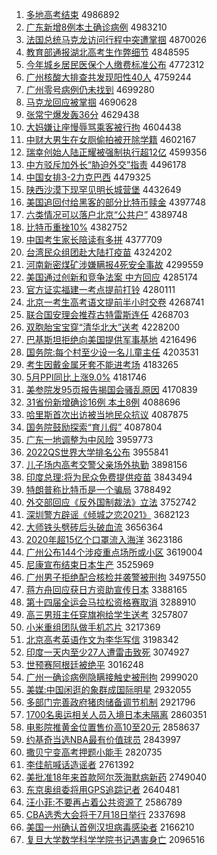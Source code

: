 1. [多地高考结束](http://www.baidu.com/baidu?cl=3&tn=SE_baiduhomet8_jmjb7mjw&rsv_dl=fyb_top&fr=top1000&wd=%B6%E0%B5%D8%B8%DF%BF%BC%BD%E1%CA%F8) 4986892
1. [广东新增8例本土确诊病例](http://www.baidu.com/baidu?cl=3&tn=SE_baiduhomet8_jmjb7mjw&rsv_dl=fyb_top&fr=top1000&wd=%B9%E3%B6%AB%D0%C2%D4%F68%C0%FD%B1%BE%CD%C1%C8%B7%D5%EF%B2%A1%C0%FD) 4983210
1. [法国总统马克龙访问行程中突遭掌掴](http://www.baidu.com/baidu?cl=3&tn=SE_baiduhomet8_jmjb7mjw&rsv_dl=fyb_top&fr=top1000&wd=%B7%A8%B9%FA%D7%DC%CD%B3%C2%ED%BF%CB%C1%FA%B7%C3%CE%CA%D0%D0%B3%CC%D6%D0%CD%BB%D4%E2%D5%C6%DE%E2) 4870026
1. [教育部通报湖北高考生作弊细节](http://www.baidu.com/baidu?cl=3&tn=SE_baiduhomet8_jmjb7mjw&rsv_dl=fyb_top&fr=top1000&wd=%BD%CC%D3%FD%B2%BF%CD%A8%B1%A8%BA%FE%B1%B1%B8%DF%BF%BC%C9%FA%D7%F7%B1%D7%CF%B8%BD%DA) 4848595
1. [今年城乡居民医保个人缴费标准公布](http://www.baidu.com/baidu?cl=3&tn=SE_baiduhomet8_jmjb7mjw&rsv_dl=fyb_top&fr=top1000&wd=%BD%F1%C4%EA%B3%C7%CF%E7%BE%D3%C3%F1%D2%BD%B1%A3%B8%F6%C8%CB%BD%C9%B7%D1%B1%EA%D7%BC%B9%AB%B2%BC) 4772312
1. [广州核酸大排查共发现阳性40人](http://www.baidu.com/baidu?cl=3&tn=SE_baiduhomet8_jmjb7mjw&rsv_dl=fyb_top&fr=top1000&wd=%B9%E3%D6%DD%BA%CB%CB%E1%B4%F3%C5%C5%B2%E9%B9%B2%B7%A2%CF%D6%D1%F4%D0%D440%C8%CB) 4759244
1. [广州零号病例仍未找到](http://www.baidu.com/baidu?cl=3&tn=SE_baiduhomet8_jmjb7mjw&rsv_dl=fyb_top&fr=top1000&wd=%B9%E3%D6%DD%C1%E3%BA%C5%B2%A1%C0%FD%C8%D4%CE%B4%D5%D2%B5%BD) 4699280
1. [马克龙回应被掌掴](http://www.baidu.com/baidu?cl=3&tn=SE_baiduhomet8_jmjb7mjw&rsv_dl=fyb_top&fr=top1000&wd=%C2%ED%BF%CB%C1%FA%BB%D8%D3%A6%B1%BB%D5%C6%DE%E2) 4690628
1. [张常宁爆发轰36分](http://www.baidu.com/baidu?cl=3&tn=SE_baiduhomet8_jmjb7mjw&rsv_dl=fyb_top&fr=top1000&wd=%D5%C5%B3%A3%C4%FE%B1%AC%B7%A2%BA%E436%B7%D6) 4629438
1. [大妈嫌让座慢辱骂乘客被行拘](http://www.baidu.com/baidu?cl=3&tn=SE_baiduhomet8_jmjb7mjw&rsv_dl=fyb_top&fr=top1000&wd=%B4%F3%C2%E8%CF%D3%C8%C3%D7%F9%C2%FD%C8%E8%C2%EE%B3%CB%BF%CD%B1%BB%D0%D0%BE%D0) 4604438
1. [中财大男生在女厕偷拍被开除学籍](http://www.baidu.com/baidu?cl=3&tn=SE_baiduhomet8_jmjb7mjw&rsv_dl=fyb_top&fr=top1000&wd=%D6%D0%B2%C6%B4%F3%C4%D0%C9%FA%D4%DA%C5%AE%B2%DE%CD%B5%C5%C4%B1%BB%BF%AA%B3%FD%D1%A7%BC%AE) 4602167
1. [瑞幸创始人陆正耀被强制执行超12亿](http://www.baidu.com/baidu?cl=3&tn=SE_baiduhomet8_jmjb7mjw&rsv_dl=fyb_top&fr=top1000&wd=%C8%F0%D0%D2%B4%B4%CA%BC%C8%CB%C2%BD%D5%FD%D2%AB%B1%BB%C7%BF%D6%C6%D6%B4%D0%D0%B3%AC12%D2%DA) 4599356
1. [中方驳斥加外长“胁迫外交”指责](http://www.baidu.com/baidu?cl=3&tn=SE_baiduhomet8_jmjb7mjw&rsv_dl=fyb_top&fr=top1000&wd=%D6%D0%B7%BD%B2%B5%B3%E2%BC%D3%CD%E2%B3%A4%A1%B0%D0%B2%C6%C8%CD%E2%BD%BB%A1%B1%D6%B8%D4%F0) 4496178
1. [中国女排3-2力克巴西](http://www.baidu.com/baidu?cl=3&tn=SE_baiduhomet8_jmjb7mjw&rsv_dl=fyb_top&fr=top1000&wd=%D6%D0%B9%FA%C5%AE%C5%C53-2%C1%A6%BF%CB%B0%CD%CE%F7) 4479325
1. [陕西沙漠下现罕见明长城营堡](http://www.baidu.com/baidu?cl=3&tn=SE_baiduhomet8_jmjb7mjw&rsv_dl=fyb_top&fr=top1000&wd=%C9%C2%CE%F7%C9%B3%C4%AE%CF%C2%CF%D6%BA%B1%BC%FB%C3%F7%B3%A4%B3%C7%D3%AA%B1%A4) 4432649
1. [美国追回付给黑客的部分比特币赎金](http://www.baidu.com/baidu?cl=3&tn=SE_baiduhomet8_jmjb7mjw&rsv_dl=fyb_top&fr=top1000&wd=%C3%C0%B9%FA%D7%B7%BB%D8%B8%B6%B8%F8%BA%DA%BF%CD%B5%C4%B2%BF%B7%D6%B1%C8%CC%D8%B1%D2%CA%EA%BD%F0) 4397748
1. [六类情况可以落户北京“公共户”](http://www.baidu.com/baidu?cl=3&tn=SE_baiduhomet8_jmjb7mjw&rsv_dl=fyb_top&fr=top1000&wd=%C1%F9%C0%E0%C7%E9%BF%F6%BF%C9%D2%D4%C2%E4%BB%A7%B1%B1%BE%A9%A1%B0%B9%AB%B9%B2%BB%A7%A1%B1) 4389748
1. [比特币重挫10%](http://www.baidu.com/baidu?cl=3&tn=SE_baiduhomet8_jmjb7mjw&rsv_dl=fyb_top&fr=top1000&wd=%B1%C8%CC%D8%B1%D2%D6%D8%B4%EC10%25) 4382752
1. [中国考生家长陪读有多拼](http://www.baidu.com/baidu?cl=3&tn=SE_baiduhomet8_jmjb7mjw&rsv_dl=fyb_top&fr=top1000&wd=%D6%D0%B9%FA%BF%BC%C9%FA%BC%D2%B3%A4%C5%E3%B6%C1%D3%D0%B6%E0%C6%B4) 4377709
1. [台湾民众组团赴大陆打疫苗](http://www.baidu.com/baidu?cl=3&tn=SE_baiduhomet8_jmjb7mjw&rsv_dl=fyb_top&fr=top1000&wd=%CC%A8%CD%E5%C3%F1%D6%DA%D7%E9%CD%C5%B8%B0%B4%F3%C2%BD%B4%F2%D2%DF%C3%E7) 4324202
1. [河南新密煤矿涉嫌瞒报4死安全事故](http://www.baidu.com/baidu?cl=3&tn=SE_baiduhomet8_jmjb7mjw&rsv_dl=fyb_top&fr=top1000&wd=%BA%D3%C4%CF%D0%C2%C3%DC%C3%BA%BF%F3%C9%E6%CF%D3%C2%F7%B1%A84%CB%C0%B0%B2%C8%AB%CA%C2%B9%CA) 4299559
1. [美国通过创新和竞争法案 中方回应](http://www.baidu.com/baidu?cl=3&tn=SE_baiduhomet8_jmjb7mjw&rsv_dl=fyb_top&fr=top1000&wd=%C3%C0%B9%FA%CD%A8%B9%FD%B4%B4%D0%C2%BA%CD%BE%BA%D5%F9%B7%A8%B0%B8%20%D6%D0%B7%BD%BB%D8%D3%A6) 4285174
1. [官方证实福建一考点提前打铃](http://www.baidu.com/baidu?cl=3&tn=SE_baiduhomet8_jmjb7mjw&rsv_dl=fyb_top&fr=top1000&wd=%B9%D9%B7%BD%D6%A4%CA%B5%B8%A3%BD%A8%D2%BB%BF%BC%B5%E3%CC%E1%C7%B0%B4%F2%C1%E5) 4280111
1. [北京一考生高考语文提前半小时交卷](http://www.baidu.com/baidu?cl=3&tn=SE_baiduhomet8_jmjb7mjw&rsv_dl=fyb_top&fr=top1000&wd=%B1%B1%BE%A9%D2%BB%BF%BC%C9%FA%B8%DF%BF%BC%D3%EF%CE%C4%CC%E1%C7%B0%B0%EB%D0%A1%CA%B1%BD%BB%BE%ED) 4268741
1. [联合国安理会推荐古特雷斯连任](http://www.baidu.com/baidu?cl=3&tn=SE_baiduhomet8_jmjb7mjw&rsv_dl=fyb_top&fr=top1000&wd=%C1%AA%BA%CF%B9%FA%B0%B2%C0%ED%BB%E1%CD%C6%BC%F6%B9%C5%CC%D8%C0%D7%CB%B9%C1%AC%C8%CE) 4268703
1. [双胞胎宝宝穿“清华北大”送考](http://www.baidu.com/baidu?cl=3&tn=SE_baiduhomet8_jmjb7mjw&rsv_dl=fyb_top&fr=top1000&wd=%CB%AB%B0%FB%CC%A5%B1%A6%B1%A6%B4%A9%A1%B0%C7%E5%BB%AA%B1%B1%B4%F3%A1%B1%CB%CD%BF%BC) 4228200
1. [巴基斯坦拒绝向美国提供军事基地](http://www.baidu.com/baidu?cl=3&tn=SE_baiduhomet8_jmjb7mjw&rsv_dl=fyb_top&fr=top1000&wd=%B0%CD%BB%F9%CB%B9%CC%B9%BE%DC%BE%F8%CF%F2%C3%C0%B9%FA%CC%E1%B9%A9%BE%FC%CA%C2%BB%F9%B5%D8) 4216496
1. [国务院:每个村至少设一名儿童主任](http://www.baidu.com/baidu?cl=3&tn=SE_baiduhomet8_jmjb7mjw&rsv_dl=fyb_top&fr=top1000&wd=%B9%FA%CE%F1%D4%BA%3A%C3%BF%B8%F6%B4%E5%D6%C1%C9%D9%C9%E8%D2%BB%C3%FB%B6%F9%CD%AF%D6%F7%C8%CE) 4203531
1. [考生因戴金属牙套不能进考场](http://www.baidu.com/baidu?cl=3&tn=SE_baiduhomet8_jmjb7mjw&rsv_dl=fyb_top&fr=top1000&wd=%BF%BC%C9%FA%D2%F2%B4%F7%BD%F0%CA%F4%D1%C0%CC%D7%B2%BB%C4%DC%BD%F8%BF%BC%B3%A1) 4183265
1. [5月PPI同比上涨9.0%](http://www.baidu.com/baidu?cl=3&tn=SE_baiduhomet8_jmjb7mjw&rsv_dl=fyb_top&fr=top1000&wd=5%D4%C2PPI%CD%AC%B1%C8%C9%CF%D5%C79.0%25) 4181746
1. [美参院发95页报告揭国会骚乱原因](http://www.baidu.com/baidu?cl=3&tn=SE_baiduhomet8_jmjb7mjw&rsv_dl=fyb_top&fr=top1000&wd=%C3%C0%B2%CE%D4%BA%B7%A295%D2%B3%B1%A8%B8%E6%BD%D2%B9%FA%BB%E1%C9%A7%C2%D2%D4%AD%D2%F2) 4170839
1. [31省份新增确诊16例 本土8例](http://www.baidu.com/baidu?cl=3&tn=SE_baiduhomet8_jmjb7mjw&rsv_dl=fyb_top&fr=top1000&wd=31%CA%A1%B7%DD%D0%C2%D4%F6%C8%B7%D5%EF16%C0%FD%20%B1%BE%CD%C18%C0%FD) 4088696
1. [哈里斯首次出访被当地民众抗议](http://www.baidu.com/baidu?cl=3&tn=SE_baiduhomet8_jmjb7mjw&rsv_dl=fyb_top&fr=top1000&wd=%B9%FE%C0%EF%CB%B9%CA%D7%B4%CE%B3%F6%B7%C3%B1%BB%B5%B1%B5%D8%C3%F1%D6%DA%BF%B9%D2%E9) 4087875
1. [国务院鼓励探索“育儿假”](http://www.baidu.com/baidu?cl=3&tn=SE_baiduhomet8_jmjb7mjw&rsv_dl=fyb_top&fr=top1000&wd=%B9%FA%CE%F1%D4%BA%B9%C4%C0%F8%CC%BD%CB%F7%A1%B0%D3%FD%B6%F9%BC%D9%A1%B1) 4087804
1. [广东一地调整为中风险](http://www.baidu.com/baidu?cl=3&tn=SE_baiduhomet8_jmjb7mjw&rsv_dl=fyb_top&fr=top1000&wd=%B9%E3%B6%AB%D2%BB%B5%D8%B5%F7%D5%FB%CE%AA%D6%D0%B7%E7%CF%D5) 3959773
1. [2022QS世界大学排名公布](http://www.baidu.com/baidu?cl=3&tn=SE_baiduhomet8_jmjb7mjw&rsv_dl=fyb_top&fr=top1000&wd=2022QS%CA%C0%BD%E7%B4%F3%D1%A7%C5%C5%C3%FB%B9%AB%B2%BC) 3955841
1. [儿子场内高考交警父亲场外执勤](http://www.baidu.com/baidu?cl=3&tn=SE_baiduhomet8_jmjb7mjw&rsv_dl=fyb_top&fr=top1000&wd=%B6%F9%D7%D3%B3%A1%C4%DA%B8%DF%BF%BC%BD%BB%BE%AF%B8%B8%C7%D7%B3%A1%CD%E2%D6%B4%C7%DA) 3898156
1. [印度总理:将为民众免费提供疫苗](http://www.baidu.com/baidu?cl=3&tn=SE_baiduhomet8_jmjb7mjw&rsv_dl=fyb_top&fr=top1000&wd=%D3%A1%B6%C8%D7%DC%C0%ED%3A%BD%AB%CE%AA%C3%F1%D6%DA%C3%E2%B7%D1%CC%E1%B9%A9%D2%DF%C3%E7) 3843494
1. [特朗普称比特币是一个骗局](http://www.baidu.com/baidu?cl=3&tn=SE_baiduhomet8_jmjb7mjw&rsv_dl=fyb_top&fr=top1000&wd=%CC%D8%C0%CA%C6%D5%B3%C6%B1%C8%CC%D8%B1%D2%CA%C7%D2%BB%B8%F6%C6%AD%BE%D6) 3788492
1. [外交部回应《反外国制裁法》立法](http://www.baidu.com/baidu?cl=3&tn=SE_baiduhomet8_jmjb7mjw&rsv_dl=fyb_top&fr=top1000&wd=%CD%E2%BD%BB%B2%BF%BB%D8%D3%A6%A1%B6%B7%B4%CD%E2%B9%FA%D6%C6%B2%C3%B7%A8%A1%B7%C1%A2%B7%A8) 3752742
1. [深圳警方辟谣《倾城之恋2021》](http://www.baidu.com/baidu?cl=3&tn=SE_baiduhomet8_jmjb7mjw&rsv_dl=fyb_top&fr=top1000&wd=%C9%EE%DB%DA%BE%AF%B7%BD%B1%D9%D2%A5%A1%B6%C7%E3%B3%C7%D6%AE%C1%B52021%A1%B7) 3682123
1. [大师铁头劈砖后头破血流](http://www.baidu.com/baidu?cl=3&tn=SE_baiduhomet8_jmjb7mjw&rsv_dl=fyb_top&fr=top1000&wd=%B4%F3%CA%A6%CC%FA%CD%B7%C5%FC%D7%A9%BA%F3%CD%B7%C6%C6%D1%AA%C1%F7) 3656364
1. [2020年超15亿个口罩流入海洋](http://www.baidu.com/baidu?cl=3&tn=SE_baiduhomet8_jmjb7mjw&rsv_dl=fyb_top&fr=top1000&wd=2020%C4%EA%B3%AC15%D2%DA%B8%F6%BF%DA%D5%D6%C1%F7%C8%EB%BA%A3%D1%F3) 3623186
1. [广州公布144个涉疫重点场所或小区](http://www.baidu.com/baidu?cl=3&tn=SE_baiduhomet8_jmjb7mjw&rsv_dl=fyb_top&fr=top1000&wd=%B9%E3%D6%DD%B9%AB%B2%BC144%B8%F6%C9%E6%D2%DF%D6%D8%B5%E3%B3%A1%CB%F9%BB%F2%D0%A1%C7%F8) 3619004
1. [尼康宣布结束日本生产](http://www.baidu.com/baidu?cl=3&tn=SE_baiduhomet8_jmjb7mjw&rsv_dl=fyb_top&fr=top1000&wd=%C4%E1%BF%B5%D0%FB%B2%BC%BD%E1%CA%F8%C8%D5%B1%BE%C9%FA%B2%FA) 3525969
1. [广州男子拒绝配合核检并袭警被刑拘](http://www.baidu.com/baidu?cl=3&tn=SE_baiduhomet8_jmjb7mjw&rsv_dl=fyb_top&fr=top1000&wd=%B9%E3%D6%DD%C4%D0%D7%D3%BE%DC%BE%F8%C5%E4%BA%CF%BA%CB%BC%EC%B2%A2%CF%AE%BE%AF%B1%BB%D0%CC%BE%D0) 3497550
1. [蒋方舟回应获日方资助宣传日本](http://www.baidu.com/baidu?cl=3&tn=SE_baiduhomet8_jmjb7mjw&rsv_dl=fyb_top&fr=top1000&wd=%BD%AF%B7%BD%D6%DB%BB%D8%D3%A6%BB%F1%C8%D5%B7%BD%D7%CA%D6%FA%D0%FB%B4%AB%C8%D5%B1%BE) 3388165
1. [第十四届全运会马拉松资格赛取消](http://www.baidu.com/baidu?cl=3&tn=SE_baiduhomet8_jmjb7mjw&rsv_dl=fyb_top&fr=top1000&wd=%B5%DA%CA%AE%CB%C4%BD%EC%C8%AB%D4%CB%BB%E1%C2%ED%C0%AD%CB%C9%D7%CA%B8%F1%C8%FC%C8%A1%CF%FB) 3288910
1. [高三男班主任穿旗袍给学生送考](http://www.baidu.com/baidu?cl=3&tn=SE_baiduhomet8_jmjb7mjw&rsv_dl=fyb_top&fr=top1000&wd=%B8%DF%C8%FD%C4%D0%B0%E0%D6%F7%C8%CE%B4%A9%C6%EC%C5%DB%B8%F8%D1%A7%C9%FA%CB%CD%BF%BC) 3257807
1. [小米重组团队做手机芯片](http://www.baidu.com/baidu?cl=3&tn=SE_baiduhomet8_jmjb7mjw&rsv_dl=fyb_top&fr=top1000&wd=%D0%A1%C3%D7%D6%D8%D7%E9%CD%C5%B6%D3%D7%F6%CA%D6%BB%FA%D0%BE%C6%AC) 3217369
1. [北京高考英语作文为李华写信](http://www.baidu.com/baidu?cl=3&tn=SE_baiduhomet8_jmjb7mjw&rsv_dl=fyb_top&fr=top1000&wd=%B1%B1%BE%A9%B8%DF%BF%BC%D3%A2%D3%EF%D7%F7%CE%C4%CE%AA%C0%EE%BB%AA%D0%B4%D0%C5) 3198342
1. [印度一天内至少27人遭雷击致死](http://www.baidu.com/baidu?cl=3&tn=SE_baiduhomet8_jmjb7mjw&rsv_dl=fyb_top&fr=top1000&wd=%D3%A1%B6%C8%D2%BB%CC%EC%C4%DA%D6%C1%C9%D927%C8%CB%D4%E2%C0%D7%BB%F7%D6%C2%CB%C0) 3074927
1. [世预赛阿根廷被绝平](http://www.baidu.com/baidu?cl=3&tn=SE_baiduhomet8_jmjb7mjw&rsv_dl=fyb_top&fr=top1000&wd=%CA%C0%D4%A4%C8%FC%B0%A2%B8%F9%CD%A2%B1%BB%BE%F8%C6%BD) 3016248
1. [广州一确诊病例隐瞒接触史被刑拘](http://www.baidu.com/baidu?cl=3&tn=SE_baiduhomet8_jmjb7mjw&rsv_dl=fyb_top&fr=top1000&wd=%B9%E3%D6%DD%D2%BB%C8%B7%D5%EF%B2%A1%C0%FD%D2%FE%C2%F7%BD%D3%B4%A5%CA%B7%B1%BB%D0%CC%BE%D0) 2999020
1. [美媒:中国闲逛的象群成国际明星](http://www.baidu.com/baidu?cl=3&tn=SE_baiduhomet8_jmjb7mjw&rsv_dl=fyb_top&fr=top1000&wd=%C3%C0%C3%BD%3A%D6%D0%B9%FA%CF%D0%B9%E4%B5%C4%CF%F3%C8%BA%B3%C9%B9%FA%BC%CA%C3%F7%D0%C7) 2932055
1. [多部门完善政府猪肉储备调节机制](http://www.baidu.com/baidu?cl=3&tn=SE_baiduhomet8_jmjb7mjw&rsv_dl=fyb_top&fr=top1000&wd=%B6%E0%B2%BF%C3%C5%CD%EA%C9%C6%D5%FE%B8%AE%D6%ED%C8%E2%B4%A2%B1%B8%B5%F7%BD%DA%BB%FA%D6%C6) 2921796
1. [1700名奥运相关人员入境日本未隔离](http://www.baidu.com/baidu?cl=3&tn=SE_baiduhomet8_jmjb7mjw&rsv_dl=fyb_top&fr=top1000&wd=1700%C3%FB%B0%C2%D4%CB%CF%E0%B9%D8%C8%CB%D4%B1%C8%EB%BE%B3%C8%D5%B1%BE%CE%B4%B8%F4%C0%EB) 2860351
1. [电影院推黄金位置售价高10至20元](http://www.baidu.com/baidu?cl=3&tn=SE_baiduhomet8_jmjb7mjw&rsv_dl=fyb_top&fr=top1000&wd=%B5%E7%D3%B0%D4%BA%CD%C6%BB%C6%BD%F0%CE%BB%D6%C3%CA%DB%BC%DB%B8%DF10%D6%C120%D4%AA) 2858637
1. [约基奇当选NBA最有价值球员](http://www.baidu.com/baidu?cl=3&tn=SE_baiduhomet8_jmjb7mjw&rsv_dl=fyb_top&fr=top1000&wd=%D4%BC%BB%F9%C6%E6%B5%B1%D1%A1NBA%D7%EE%D3%D0%BC%DB%D6%B5%C7%F2%D4%B1) 2843997
1. [撒贝宁变高考押题小能手](http://www.baidu.com/baidu?cl=3&tn=SE_baiduhomet8_jmjb7mjw&rsv_dl=fyb_top&fr=top1000&wd=%C8%F6%B1%B4%C4%FE%B1%E4%B8%DF%BF%BC%D1%BA%CC%E2%D0%A1%C4%DC%CA%D6) 2820735
1. [李佳航喊话造谣者](http://www.baidu.com/baidu?cl=3&tn=SE_baiduhomet8_jmjb7mjw&rsv_dl=fyb_top&fr=top1000&wd=%C0%EE%BC%D1%BA%BD%BA%B0%BB%B0%D4%EC%D2%A5%D5%DF) 2761392
1. [美批准18年来首款阿尔茨海默病新药](http://www.baidu.com/baidu?cl=3&tn=SE_baiduhomet8_jmjb7mjw&rsv_dl=fyb_top&fr=top1000&wd=%C3%C0%C5%FA%D7%BC18%C4%EA%C0%B4%CA%D7%BF%EE%B0%A2%B6%FB%B4%C4%BA%A3%C4%AC%B2%A1%D0%C2%D2%A9) 2749040
1. [东京奥组委将用GPS追踪记者](http://www.baidu.com/baidu?cl=3&tn=SE_baiduhomet8_jmjb7mjw&rsv_dl=fyb_top&fr=top1000&wd=%B6%AB%BE%A9%B0%C2%D7%E9%CE%AF%BD%AB%D3%C3GPS%D7%B7%D7%D9%BC%C7%D5%DF) 2640481
1. [汪小菲:不要再占着公共资源了](http://www.baidu.com/baidu?cl=3&tn=SE_baiduhomet8_jmjb7mjw&rsv_dl=fyb_top&fr=top1000&wd=%CD%F4%D0%A1%B7%C6%3A%B2%BB%D2%AA%D4%D9%D5%BC%D7%C5%B9%AB%B9%B2%D7%CA%D4%B4%C1%CB) 2586789
1. [CBA选秀大会将于7月18日举行](http://www.baidu.com/baidu?cl=3&tn=SE_baiduhomet8_jmjb7mjw&rsv_dl=fyb_top&fr=top1000&wd=CBA%D1%A1%D0%E3%B4%F3%BB%E1%BD%AB%D3%DA7%D4%C218%C8%D5%BE%D9%D0%D0) 2337698
1. [美国一州确认首例汉坦病毒感染者](http://www.baidu.com/baidu?cl=3&tn=SE_baiduhomet8_jmjb7mjw&rsv_dl=fyb_top&fr=top1000&wd=%C3%C0%B9%FA%D2%BB%D6%DD%C8%B7%C8%CF%CA%D7%C0%FD%BA%BA%CC%B9%B2%A1%B6%BE%B8%D0%C8%BE%D5%DF) 2166210
1. [复旦大学数学科学学院书记遇害身亡](http://www.baidu.com/baidu?cl=3&tn=SE_baiduhomet8_jmjb7mjw&rsv_dl=fyb_top&fr=top1000&wd=%B8%B4%B5%A9%B4%F3%D1%A7%CA%FD%D1%A7%BF%C6%D1%A7%D1%A7%D4%BA%CA%E9%BC%C7%D3%F6%BA%A6%C9%ED%CD%F6) 2096516